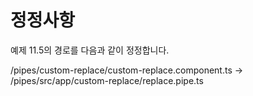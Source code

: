 # 정정사항

예제 11.5의 경로를 다음과 같이 정정합니다.

/pipes/custom-replace/custom-replace.component.ts -> /pipes/src/app/custom-replace/replace.pipe.ts